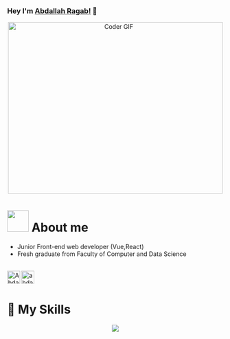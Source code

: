 
###  Hey I'm [Abdallah Ragab!](https://www.linkedin.com/in/abdallah-ragab7/) 👋

<div align ="center">
<img src="https://github.com/AbdallahRagab7/AbdallahRagab7/assets/91810306/41b42256-7311-4287-9734-f79176bb80ed" alt="Coder GIF" width="500" height="400">
</div>

# <img src="https://media.giphy.com/media/VgCDAzcKvsR6OM0uWg/giphy.gif" width="50" draggable="false" > About me
- Junior Front-end web developer (Vue,React)
- Fresh graduate from Faculty of Computer and Data Science
<br />
<a href="https://www.linkedin.com/in/abdallah-ragab7/"><img align="left" alt="Abdallah's LinkdeIN" width="30px" src="https://user-images.githubusercontent.com/76125650/140648921-7692f46e-76c4-47f6-8c1f-383841428bbe.png" draggable="false" /></a>

<a href="mailto:a.ragab8882@gmail.com">
  <img align="left" alt="abdallah's gmail" width="30px" src="https://user-images.githubusercontent.com/76125650/141382583-1354ab1c-10a7-4605-a255-412ee57d2ad7.png" draggable="false" />
</a>

<br />
<br />


#  🧰 My Skills
<p align="center">
  <a href="https://skillicons.dev">
    <img src="https://skillicons.dev/icons?i=git,js,html,css,bootstrap,vue,react,java" />
  </a>
</p>

<!--
Here are some ideas to get you started:

- 🔭 I’m currently working on ...
- 🌱 I’m currently learning ...
- 👯 I’m looking to collaborate on ...
- 🤔 I’m looking for help with ...
- 💬 Ask me about ...
- 📫 How to reach me: ...
- 😄 Pronouns: ...
- ⚡ Fun fact: ...
-->
